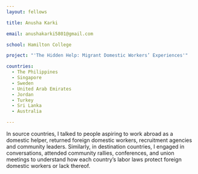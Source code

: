```yaml
---
layout: fellows

title: Anusha Karki

email: anushakarki5801@gmail.com

school: Hamilton College

project: "'The Hidden Help: Migrant Domestic Workers’ Experiences'"

countries:
  - The Philippines
  - Singapore
  - Sweden
  - United Arab Emirates
  - Jordan
  - Turkey
  - Sri Lanka
  - Australia

---
```


In source countries, I talked to people aspiring to work abroad as a domestic helper, returned foreign domestic workers, recruitment agencies and community leaders. Similarly, in destination countries, I engaged in conversations, attended community rallies, conferences, and union meetings to understand how each country’s labor laws protect foreign domestic workers or lack thereof.
